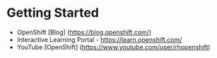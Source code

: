 # Getting Started

* OpenShift [Blog] (https://blog.openshift.com/)
* Interactive Learning Portal - https://learn.openshift.com/
* YouTube [OpenShift] (https://www.youtube.com/user/rhopenshift)
